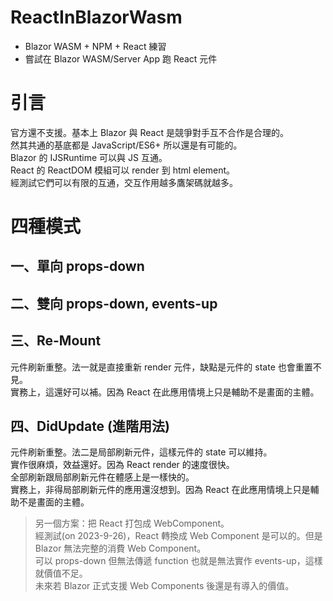# ReactInBlazorWasm
 * Blazor WASM + NPM + React 練習   
 * 嘗試在 Blazor WASM/Server App 跑 React 元件

# 引言
官方還不支援。基本上 Blazor 與 React 是競爭對手互不合作是合理的。   
然其共通的基底都是 JavaScript/ES6+ 所以還是有可能的。   
Blazor 的 IJSRuntime 可以與 JS 互通。   
React 的 ReactDOM 模組可以 render 到 html element。   
經測試它們可以有限的互通，交互作用越多鷹架碼就越多。  

# 四種模式
## 一、單向 props-down   
## 二、雙向 props-down, events-up   
## 三、Re-Mount   
元件刷新重整。法一就是直接重新 render 元件，缺點是元件的 state 也會重置不見。    
實務上，這還好可以補。因為 React 在此應用情境上只是輔助不是畫面的主體。   

## 四、DidUpdate (進階用法)
元件刷新重整。法二是局部刷新元件，這樣元件的 state 可以維持。  
實作很麻煩，效益還好。因為 React render 的速度很快。  
全部刷新跟局部刷新元件在體感上是一樣快的。   
實務上，非得局部刷新元件的應用還沒想到。因為 React 在此應用情境上只是輔助不是畫面的主體。   

> 另一個方案：把 React 打包成 WebComponent。   
> 經測試(on 2023-9-26)，React 轉換成 Web Component 是可以的。但是 Blazor 無法完整的消費 Web Component。   
> 可以 props-down 但無法傳遞 function 也就是無法實作 events-up，這樣就價值不足。   
> 未來若 Blazor 正式支援 Web Components 後還是有導入的價值。   


